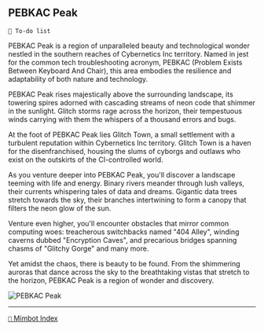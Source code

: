 ## PEBKAC Peak

`📃 To-do list`

PEBKAC Peak is a region of unparalleled beauty and technological wonder nestled in the southern reaches of Cybernetics Inc territory. Named in jest for the common tech troubleshooting acronym, PEBKAC (Problem Exists Between Keyboard And Chair), this area embodies the resilience and adaptability of both nature and technology.

PEBKAC Peak rises majestically above the surrounding landscape, its towering spires adorned with cascading streams of neon code that shimmer in the sunlight. Glitch storms rage across the horizon, their tempestuous winds carrying with them the whispers of a thousand errors and bugs.

At the foot of PEBKAC Peak lies Glitch Town, a small settlement with a turbulent reputation within Cybernetics Inc territory. Glitch Town is a haven for the disenfranchised, housing the slums of cyborgs and outlaws who exist on the outskirts of the CI-controlled world.

As you venture deeper into PEBKAC Peak, you'll discover a landscape teeming with life and energy. Binary rivers meander through lush valleys, their currents whispering tales of data and dreams. Gigantic data trees stretch towards the sky, their branches intertwining to form a canopy that filters the neon glow of the sun.

Venture even higher, you'll encounter obstacles that mirror common computing woes: treacherous switchbacks named "404 Alley", winding caverns dubbed "Encryption Caves", and precarious bridges spanning chasms of "Glitchy Gorge" and many more.

Yet amidst the chaos, there is beauty to be found. From the shimmering auroras that dance across the sky to the breathtaking vistas that stretch to the horizon, PEBKAC Peak is a region of wonder and discovery.

![PEBKAC Peak](https://zeithalt.github.io/r/i/pebkac_peak.png)

-----
[`📑` Mimbot Index](<https://zeithalt.github.io/r/#f6f0>)
<!---
tag: todo
keywords:  
aliases: 
-->